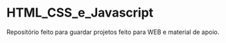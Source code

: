 # HTML_CSS_e_Javascript
Repositório feito para guardar projetos feito para WEB e material de apoio.
